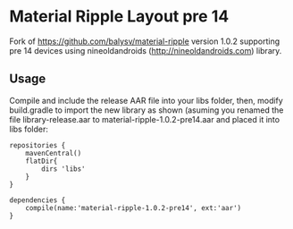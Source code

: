 Material Ripple Layout pre 14
===============

Fork of https://github.com/balysv/material-ripple version 1.0.2 supporting pre 14 devices using
nineoldandroids (http://nineoldandroids.com) library.

Usage
--------------------

Compile and include the release AAR file into your libs folder, then, modify build.gradle to import
the new library as shown (asuming you renamed the file library-release.aar to material-ripple-1.0.2-pre14.aar and placed it into libs folder:

    repositories {
        mavenCentral()
        flatDir{
            dirs 'libs'
        }
    }

    dependencies {
        compile(name:'material-ripple-1.0.2-pre14', ext:'aar')
    }
